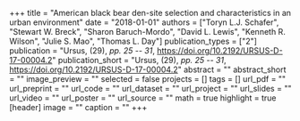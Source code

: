 +++
title = "American black bear den-site selection and characteristics in an urban environment"
date = "2018-01-01"
authors = ["Toryn L.J. Schafer", "Stewart W. Breck", "Sharon Baruch-Mordo", "David L. Lewis", "Kenneth R. Wilson", "Julie S. Mao", "Thomas L. Day"]
publication_types = ["2"]
publication = "Ursus, (29), _pp. 25 -- 31_, https://doi.org/10.2192/URSUS-D-17-00004.2"
publication_short = "Ursus, (29), _pp. 25 -- 31_, https://doi.org/10.2192/URSUS-D-17-00004.2"
abstract = ""
abstract_short = ""
image_preview = ""
selected = false
projects = []
tags = []
url_pdf = ""
url_preprint = ""
url_code = ""
url_dataset = ""
url_project = ""
url_slides = ""
url_video = ""
url_poster = ""
url_source = ""
math = true
highlight = true
[header]
image = ""
caption = ""
+++
